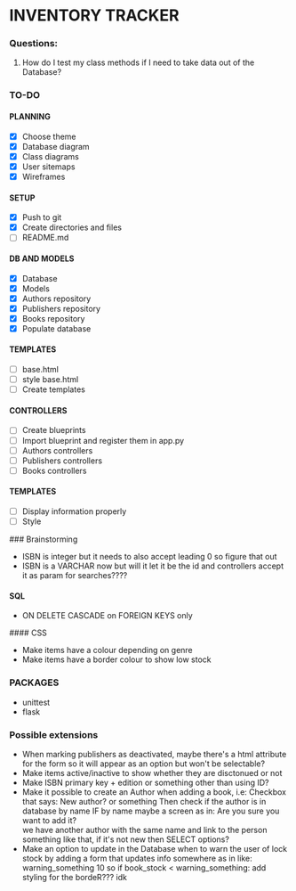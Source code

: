 # INVENTORY TRACKER

### Questions:

1. How do I test my class methods if I need to take data out of the Database?

### TO-DO

#### PLANNING
- [x] Choose theme
- [x] Database diagram
- [x] Class diagrams
- [x] User sitemaps
- [x] Wireframes

#### SETUP
- [x] Push to git
- [x] Create directories and files
- [ ] README.md

#### DB AND MODELS
- [x] Database
- [x] Models
- [x] Authors repository
- [x] Publishers repository
- [x] Books repository
- [x] Populate database

#### TEMPLATES
- [ ] base.html
- [ ] style base.html
- [ ] Create templates

####  CONTROLLERS
- [ ] Create blueprints
- [ ] Import blueprint and register them in app.py
- [ ] Authors controllers
- [ ] Publishers controllers
- [ ] Books controllers

#### TEMPLATES
- [ ] Display information properly
- [ ] Style

### Brainstorming

- ISBN is integer but it needs to also accept leading 0 so figure that out
- ISBN is a VARCHAR now but will it let it be the id and controllers
accept it as param for searches????

#### SQL

- ON DELETE CASCADE on FOREIGN KEYS only

#### CSS

- Make items have a colour depending on genre
- Make items have a border colour to show low stock

### PACKAGES

- unittest
- flask

### Possible extensions

- When marking publishers as deactivated, maybe there's a html attribute
	for the form so it will appear as an option but won't be selectable?
- Make items active/inactive to show whether they are disctonued or not
- Make ISBN primary key + edition or something other than using ID?
- Make it possible to create an Author when adding a book,
	i.e: Checkbox that says: New author? or something
	Then check if the author is in database by name
	IF by name maybe a screen as in: Are you sure you want to add it?	
		we have another author with the same name and link to the person
	something like that, if it's not new then SELECT options?
- Make an option to update in the Database when to warn the user of lock stock
	by adding a form that updates info somewhere as in like:
	warning_something 	10
	so if book_stock < warning_something:
		add styling for the bordeR??? idk


